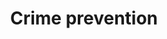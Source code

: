 ---
title: Crime prevention
longTitle: 'Crime prevention'
tags:
- gccommon
french:
- "[[Prevention de la criminalite]]"
---